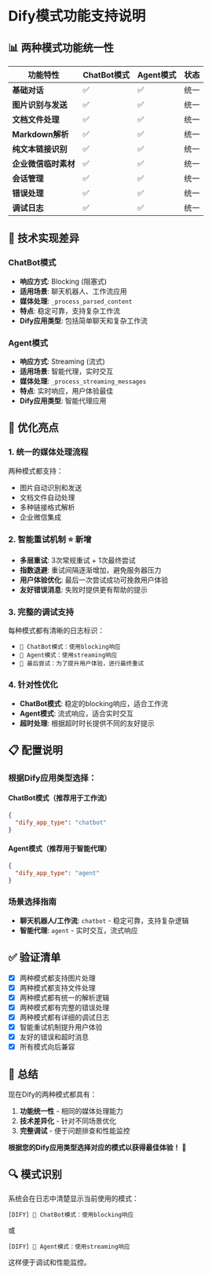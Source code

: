 # Dify模式功能支持说明

## 📊 两种模式功能统一性

| 功能特性 | ChatBot模式 | Agent模式 | 状态 |
|---------|------------|-----------|------|
| **基础对话** | ✅ | ✅ | 统一 |
| **图片识别与发送** | ✅ | ✅ | 统一 |
| **文档文件处理** | ✅ | ✅ | 统一 |
| **Markdown解析** | ✅ | ✅ | 统一 |
| **纯文本链接识别** | ✅ | ✅ | 统一 |
| **企业微信临时素材** | ✅ | ✅ | 统一 |
| **会话管理** | ✅ | ✅ | 统一 |
| **错误处理** | ✅ | ✅ | 统一 |
| **调试日志** | ✅ | ✅ | 统一 |

## 🔧 技术实现差异

### ChatBot模式
- **响应方式**: Blocking (阻塞式)
- **适用场景**: 聊天机器人、工作流应用
- **媒体处理**: `_process_parsed_content`
- **特点**: 稳定可靠，支持复杂工作流
- **Dify应用类型**: 包括简单聊天和复杂工作流

### Agent模式
- **响应方式**: Streaming (流式)
- **适用场景**: 智能代理，实时交互
- **媒体处理**: `_process_streaming_messages`
- **特点**: 实时响应，用户体验最佳
- **Dify应用类型**: 智能代理应用

## 🚀 优化亮点

### 1. **统一的媒体处理流程**
两种模式都支持：
- 图片自动识别和发送
- 文档文件自动处理
- 多种链接格式解析
- 企业微信集成

### 2. **智能重试机制** ⭐ **新增**
- **多层重试**: 3次常规重试 + 1次最终尝试
- **指数退避**: 重试间隔逐渐增加，避免服务器压力
- **用户体验优化**: 最后一次尝试成功可挽救用户体验
- **友好错误消息**: 失败时提供更有帮助的提示

### 3. **完整的调试支持**
每种模式都有清晰的日志标识：
- `🤖 ChatBot模式：使用blocking响应`
- `🤖 Agent模式：使用streaming响应`
- `🔄 最后尝试：为了提升用户体验，进行最终重试`

### 4. **针对性优化**
- **ChatBot模式**: 稳定的blocking响应，适合工作流
- **Agent模式**: 流式响应，适合实时交互
- **超时处理**: 根据超时时长提供不同的友好提示

## 📋 配置说明

### 根据Dify应用类型选择：

#### ChatBot模式（推荐用于工作流）
```json
{
  "dify_app_type": "chatbot"
}
```

#### Agent模式（推荐用于智能代理）
```json
{
  "dify_app_type": "agent"
}
```

### 场景选择指南
- **聊天机器人/工作流**: `chatbot` - 稳定可靠，支持复杂逻辑
- **智能代理**: `agent` - 实时交互，流式响应

## ✅ 验证清单

- [x] 两种模式都支持图片处理
- [x] 两种模式都支持文件处理
- [x] 两种模式都有统一的解析逻辑
- [x] 两种模式都有完整的错误处理
- [x] 两种模式都有详细的调试日志
- [x] 智能重试机制提升用户体验
- [x] 友好的错误和超时消息
- [x] 所有模式向后兼容

## 🎯 总结

现在Dify的两种模式都具有：
1. **功能统一性** - 相同的媒体处理能力
2. **技术差异化** - 针对不同场景优化
3. **完整调试** - 便于问题排查和性能监控

**根据您的Dify应用类型选择对应的模式以获得最佳体验！** 🚀

## 🔍 模式识别

系统会在日志中清楚显示当前使用的模式：

```
[DIFY] 🤖 ChatBot模式：使用blocking响应
```
或
```
[DIFY] 🤖 Agent模式：使用streaming响应
```

这样便于调试和性能监控。
